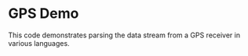 # GPS Demo

This code demonstrates parsing the data stream from a GPS receiver in various languages.
